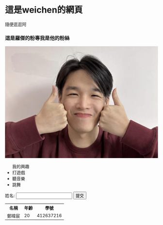 <!DOCTYPE html>
<html lang="en">

<head>
  <meta charset="UTF-8">
  <meta name="viewport" content="width=device-width, initial-scale=1.0">
  <title>Document</title>
</head>

<body>
  <h1>
    這是weichen的網頁
  </h1>
  <p>
    隨便逛逛阿
  </p>
  <h3>這是羅傑的粉專我是他的粉絲
    
  </h3>
  <a href="https://www.facebook.com/Roger95279527/?locale=zh_TW">
    
  </a>
 

  <img src="rog.jfif" alt="這就是羅傑  ">

  <ul>
    我的興趣
    <li>打遊戲</li>
    <li>聽音樂</li>
    <li>跳舞</li>
  </ul>
  <form action="/submit" method="post">
    <label for="name">姓名:</label>
    <input type="text" id="name" name="name">
    <input type="submit" value="提交">
  </form>
  <table>
    <tr>
      <th>名稱</th>
      <th>年齡</th>
      <th>學號</th>
    </tr>
    <tr>
      <td>鄭暐宸</td>
      <td>20</td>
      <td>412637216</td>
    </tr>
  </table>
</body>

</html>
